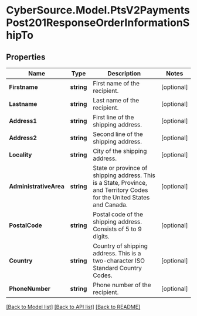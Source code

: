 # CyberSource.Model.PtsV2PaymentsPost201ResponseOrderInformationShipTo
## Properties

Name | Type | Description | Notes
------------ | ------------- | ------------- | -------------
**Firstname** | **string** | First name of the recipient.  | [optional] 
**Lastname** | **string** | Last name of the recipient.  | [optional] 
**Address1** | **string** | First line of the shipping address.  | [optional] 
**Address2** | **string** | Second line of the shipping address.  | [optional] 
**Locality** | **string** | City of the shipping address.  | [optional] 
**AdministrativeArea** | **string** | State or province of shipping address. This is a State, Province, and Territory Codes for the United States and Canada.  | [optional] 
**PostalCode** | **string** | Postal code of the shipping address. Consists of 5 to 9 digits.  | [optional] 
**Country** | **string** | Country of shipping address. This is a two-character ISO Standard Country Codes.  | [optional] 
**PhoneNumber** | **string** | Phone number of the recipient.  | [optional] 

[[Back to Model list]](../README.md#documentation-for-models) [[Back to API list]](../README.md#documentation-for-api-endpoints) [[Back to README]](../README.md)

